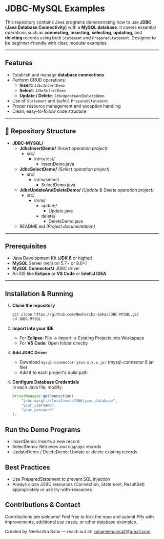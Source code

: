 # JDBC-MySQL Examples

This repository contains Java programs demonstrating how to use **JDBC (Java Database Connectivity)** with a **MySQL database**. It covers essential operations such as **connecting**, **inserting**, **selecting**, **updating**, and **deleting** records using both `Statement` and `PreparedStatement`. Designed to be beginner-friendly with clear, modular examples.

---

##  Features

- Establish and manage **database connections**
- Perform CRUD operations:
  - **Insert**: `JdbcInsertDemo`
  - **Select**: `JdbcSelectDemo`
  - **Update / Delete**: `JdbcUpdateAndDeleteDemo`
- Use of `Statement` and (safer) `PreparedStatement`
- Proper resource management and exception handling
- Clean, easy-to-follow code structure

---

## 📂 Repository Structure

-   **JDBC-MYSQL/**
    -   **JdbcInsertDemo/** _(Insert operation project)_
        -   src/
            -   in/ns/test/
                -   InsertDemo.java
    -   **JdbcSelectDemo/** _(Select operation project)_
        -   src/
            -   in/ns/select/
                -   SelectDemo.java
    -   **JdbcUpdateAndDeleteDemo/** _(Update & Delete operation project)_
        -   src/
            -   in/ns/
                -   update/
                    -   Update.java
                -   delete/
                    -   DeleteDemo.java
    -   README.md _(Project documentation)_
            

---

##  Prerequisites

- Java Development Kit (**JDK 8** or higher)
- **MySQL** Server (version 5.7+ or 8.0+)
- **MySQL Connector/J** JDBC driver
- An IDE like **Eclipse** or **VS Code** or **IntelliJ IDEA**

---

##  Installation & Running

1. **Clone the repository**
    ```bash
    git clone https://github.com/Neeharika-Saha/JDBC-MYSQL.git
    cd JDBC-MYSQL
    ```

2. **Import into your IDE**  
   - For **Eclipse**: File → Import → Existing Projects into Workspace  
   - For **VS Code**: Open folder directly

3. **Add JDBC Driver**  
   - Download `mysql-connector-java-x.x.x.jar`  (mysql-connector 8 jar file)
   - Add it to each project's build path

4. **Configure Database Credentials**  
   In each Java file, modify:
   ```java
   DriverManager.getConnection(
       "jdbc:mysql://localhost:3306/your_database",
       "your_username",
       "your_password"
   );

##  Run the Demo Programs

- InsertDemo: Inserts a new record
- SelectDemo: Retrieves and displays records
- UpdateDemo / DeleteDemo: Update or delete existing records

##  Best Practices

- Use PreparedStatement to prevent SQL injection
- Always close JDBC resources (Connection, Statement, ResultSet) appropriately or use try-with-resources

##  Contributions & Contact

Contributions are welcome! Feel free to fork the repo and submit PRs with improvements, additional use cases, or other database examples.

Created by Neeharika Saha — reach out at: sahaneeharika2@gmail.com
